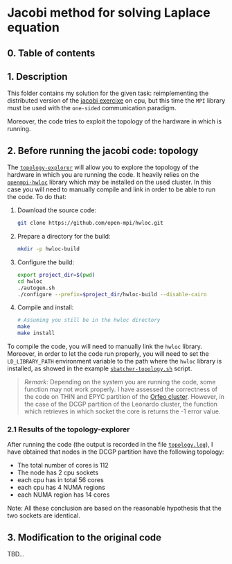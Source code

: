 # Jacobi method for solving Laplace equation

## 0. Table of contents

## 1. Description

This folder contains my solution for the given task: reimplementing the distributed version of the [jacobi exercixe](../jacobi) on cpu,
but this time the `MPI` library must be used with the `one-sided` communication paradigm.

Moreover, the code tries to exploit the topology of the hardware in which is running.

## 2. Before running the jacobi code: topology

The [`topology-explorer`](./topology-explorer.c) will allow you to explore the topology of the hardware in which you are running the code.
It heavily relies on the [`openmpi-hwloc`](https://www.open-mpi.org/projects/hwloc/) library which may be installed on the used cluster. 
In this case you will need to manually compile and link in order to be able to run the code. To do that:

1. Download the source code:
    ```bash
   git clone https://github.com/open-mpi/hwloc.git
    ```
2. Prepare a directory for the build:
    ```bash
    mkdir -p hwloc-build
   ```

3. Configure the build:
   ```bash
   export project_dir=$(pwd)
   cd hwloc
   ./autogen.sh
   ./configure --prefix=$project_dir/hwloc-build --disable-cairo
   ```
4. Compile and install:
    ```bash
    # Assuming you still be in the hwloc directory
    make
    make install 
    ```

To compile the code, you will need to manually link the `hwloc` library.
Moreover, in order to let the code run properly, you will need to set the `LD_LIBRARY_PATH` environment variable to the path where the `hwloc` library is installed, as showed in the example [`sbatcher-topology.sh`](./sbatcher-topology.sh) script.

>*Remark:* Depending on the system you are running the code, some function may not work properly.
> I have assessed the correctness of the code on THIN and EPYC partition of the [Orfeo cluster](https://www.areasciencepark.it/piattaforme-tecnologiche/data-center-orfeo/). 
> However, in the case of the DCGP partition of the Leonardo cluster, the function which retrieves in which socket the core is returns the -1 error value.

### 2.1 Results of the topology-explorer

After running the code (the output is recorded in the file [`topology.log`](./topology.log)), I have obtained that nodes in the DCGP partition have the following topology:

- The total number of cores is 112
- The node has 2 cpu sockets
- each cpu has in total 56 cores
- each cpu has 4 NUMA regions 
- each NUMA region has 14 cores

Note: All these conclusion are based on the reasonable hypothesis that the two sockets are identical. 

## 3. Modification to the original code

TBD...